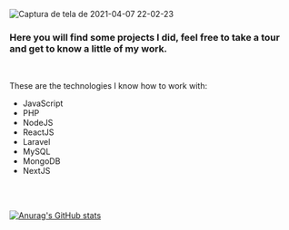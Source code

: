 

![Captura de tela de 2021-04-07 22-02-23](https://user-images.githubusercontent.com/42784533/113952919-0ca33d00-97ed-11eb-89d3-4e9d551624c8.png)
<br>

<h3>Here you will find some projects I did, feel free to take a tour and get to know a little of my work.</h3>
<br>
<p>These are the technologies I know how to work with:</p>

<ul>
  <li>JavaScript</li>
  <li>PHP</li>
  <li>NodeJS</li>
  <li>ReactJS</li>
  <li>Laravel</li>
  <li>MySQL</li>
  <li>MongoDB</li>
  <li>NextJS</li>
</ul>

<br><br>

[![Anurag's GitHub stats](https://github-readme-stats.vercel.app/api?username=RafaelVtor&count_private=true&show_icons=true&theme=radical)](https://github.com/anuraghazra/github-readme-stats)


